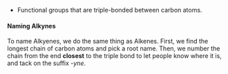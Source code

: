 - Functional groups that are triple-bonded between carbon atoms.

#### Naming Alkynes
To name Alkyenes, we do the same thing as Alkenes. First, we find the longest chain of carbon atoms and pick a root name. 
Then, we number the chain from the end **closest** to the triple bond to let people know where it is, and tack on the suffix *-yne*.
